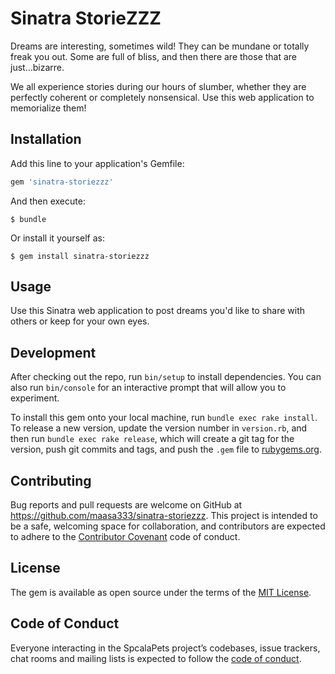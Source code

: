 # Sinatra StorieZZZ

Dreams are interesting, sometimes wild!  They can be mundane or totally freak you out.  Some are full of bliss, and then there are those that are just...bizarre.

We all experience stories during our hours of slumber, whether they are perfectly coherent or completely nonsensical.  Use this web application to memorialize them!  

## Installation

Add this line to your application's Gemfile:

```ruby
gem 'sinatra-storiezzz'
```

And then execute:

    $ bundle

Or install it yourself as:

    $ gem install sinatra-storiezzz

## Usage

Use this Sinatra web application to post dreams you'd like to share with others or keep for your own eyes. 

## Development

After checking out the repo, run `bin/setup` to install dependencies. You can also run `bin/console` for an interactive prompt that will allow you to experiment.

To install this gem onto your local machine, run `bundle exec rake install`. To release a new version, update the version number in `version.rb`, and then run `bundle exec rake release`, which will create a git tag for the version, push git commits and tags, and push the `.gem` file to [rubygems.org](https://rubygems.org).

## Contributing

Bug reports and pull requests are welcome on GitHub at https://github.com/maasa333/sinatra-storiezzz. This project is intended to be a safe, welcoming space for collaboration, and contributors are expected to adhere to the [Contributor Covenant](http://contributor-covenant.org) code of conduct.

## License

The gem is available as open source under the terms of the [MIT License](https://opensource.org/licenses/MIT).

## Code of Conduct

Everyone interacting in the SpcalaPets project’s codebases, issue trackers, chat rooms and mailing lists is expected to follow the [code of conduct](https://github.com/[USERNAME]/spcala_pets/blob/master/CODE_OF_CONDUCT.md).